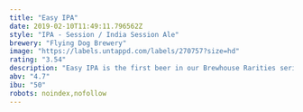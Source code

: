 ```yaml
---
title: "Easy IPA"
date: 2019-02-10T11:49:11.796562Z
style: "IPA - Session / India Session Ale"
brewery: "Flying Dog Brewery"
image: "https://labels.untappd.com/labels/270757?size=hd"
rating: "3.54"
description: "Easy IPA is the first beer in our Brewhouse Rarities series of staff-pitched and elected limited releases to become a part of our regular portfolio.  Aromas of grapefruit and subtle spice meld into lemon and pine hop notes balanced with crisp cracker malt. Pair this with tailgates, mowing the lawn, and anything else that calls for a light, yet flavorful, beer."
abv: "4.7"
ibu: "50"
robots: noindex,nofollow
---
```

